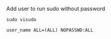 Add user to run sudo without password

```
sudo visudo
```

```
user_name ALL=(ALL) NOPASSWD:ALL
```
